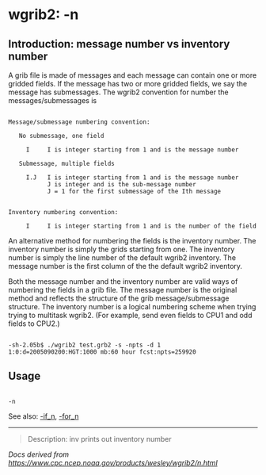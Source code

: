 # wgrib2: -n

## Introduction: message number vs inventory number

A grib file is made of messages and each message can contain one or more gridded fields.
If the message has two or more gridded fields, we say the message has submessages.
The wgrib2 convention for number the messages/submessages is

```

Message/submessage numbering convention:

   No submessage, one field

     I     I is integer starting from 1 and is the message number

   Submessage, multiple fields

     I.J   I is integer starting from 1 and is the message number
           J is integer and is the sub-message number
           J = 1 for the first submessage of the Ith message


Inventory numbering convention:

     I     I is integer starting from 1 and is the number of the field

```

An alternative method for numbering the fields is the inventory number. The inventory number
is simply the grids starting from one. The inventory number is simply the line number of
the default wgrib2 inventory. The message number is the first column of the the default
wgrib2 inventory.

Both the message number and the inventory number are valid ways of numbering the fields in
a grib file. The message number is the original method and reflects the structure of
the grib message/submessage structure. The inventory number is a logical numbering scheme
when trying trying to multitask wgrib2. (For example, send even fields to CPU1 and odd fields
to CPU2.)

```

-sh-2.05b$ ./wgrib2 test.grb2 -s -npts -d 1
1:0:d=2005090200:HGT:1000 mb:60 hour fcst:npts=259920

```

## Usage

```

-n

```

See also:
[-if_n](./if_n.html),
[-for_n](./for_n.html)

---

> Description: inv prints out inventory number

_Docs derived from <https://www.cpc.ncep.noaa.gov/products/wesley/wgrib2/n.html>_
